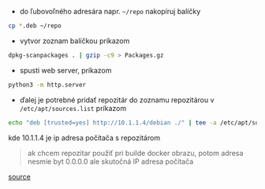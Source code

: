 - do ľubovoľného adresára napr. `~/repo` nakopíruj balíčky

```bash
cp *.deb ~/repo
```

- vytvor zoznam balíčkou príkazom

```bash
dpkg-scanpackages . | gzip -c9 > Packages.gz
```

- spusti web server, príkazom

```bash
python3 -m http.server
```

- ďalej je potrebné pridať repozitár do zoznamu repozitárou v `/etc/apt/sources.list` príkazom

```bash
echo "deb [trusted=yes] http://10.1.1.4/debian ./" | tee -a /etc/apt/sources.list > /dev/null
```

kde 10.1.1.4 je ip adresa počítača s repozitárom

> ak chcem repozitar použiť pri builde docker obrazu, potom adresa nesmie byt 0.0.0.0 ale skutočná IP adresa počítača

[source](https://linuxconfig.org/easy-way-to-create-a-debian-package-and-local-package-repository)
